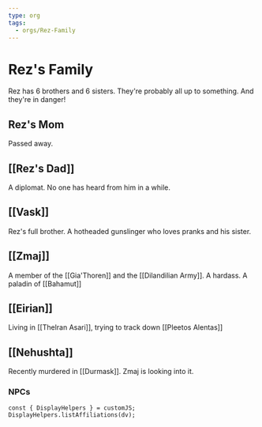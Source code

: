 ```yaml
---
type: org
tags:
  - orgs/Rez-Family
---
```


# Rez's Family

Rez has 6 brothers and 6 sisters. They're probably all up to something. And they're in danger!

## Rez's Mom
Passed away.

## [[Rez's Dad]]
A diplomat. No one has heard from him in a while. 

## [[Vask]]
Rez's full brother. A hotheaded gunslinger who loves pranks and his sister. 

## [[Zmaj]]
A member of the [[Gia'Thoren]] and the [[Dilandilian Army]]. A hardass. A paladin of [[Bahamut]]

## [[Eirian]]
Living in [[Thelran Asari]], trying to track down [[Pleetos Alentas]]

## [[Nehushta]]
Recently murdered in [[Durmask]]. Zmaj is looking into it.

### NPCs
```dataviewjs
const { DisplayHelpers } = customJS; DisplayHelpers.listAffiliations(dv);
```